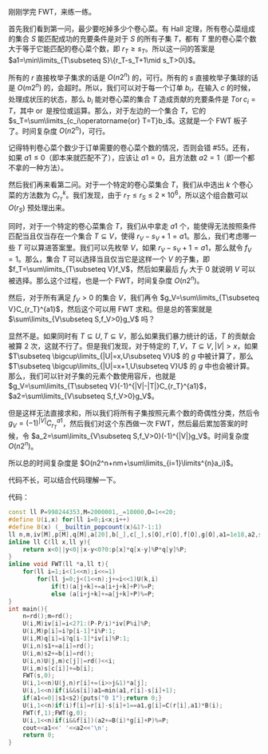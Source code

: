 刚刚学完 FWT，来练一练。

首先我们看到第一问，最少要吃掉多少个卷心菜。有 Hall 定理，所有卷心菜组成的集合 $S$ 能匹配成功的充要条件是对于 $S$ 的所有子集 $T$，都有 $T$ 里的卷心菜个数大于等于它能匹配的卷心菜个数，即 $r_T\ge s_T$。所以这一问的答案是 $a1=\min\limits_{T\subseteq S}\{r_T-s_T+1\mid s_T>0\}$。

所有的 $r$ 直接枚举子集求的话是 $O(n2^n)$ 的，可行。所有的 $s$ 直接枚举子集球的话是 $O(m2^n)$ 的，会超时。所以，我们可以对于每一个订单 $b_i$，在输入 $c$ 的时候，处理成状压的状态，那么 $b_i$ 能对卷心菜的集合 $T$ 造成贡献的充要条件是 $T \operatorname{or} c_i=T$，其中 $\operatorname{or}$ 是按位或运算。那么，对于左边的一个集合 $T$，它的 $s_T=\sum\limits_{c_i\operatorname{or} T=T}b_i$。这就是一个 FWT 板子了。时间复杂度 $O(n2^n)$，可行。

记得特判卷心菜个数少于订单需要的卷心菜个数的情况，否则会错 #55。还有，如果 $a1\le 0$（即本来就匹配不了），应该让 $a1=0$，且方法数 $a2=1$（即一个都不拿的一种方法）。

然后我们再来看第二问。对于一个特定的卷心菜集合 $T$，我们从中选出 $k$ 个卷心菜的方法数为 $C_{r_T}^{k}$。我们发现，由于 $r_T\le r_S\le 2\times 10^6$，所以这个组合数可以 $O(r_S)$ 预处理出来。

同时，对于一个特定的卷心菜集合 $T$，我们从中拿走 $a1$ 个，能使得无法按照条件匹配当且仅当存在一个集合 $T\subseteq V$，使得 $r_V-s_V+1=a1$。那么，我们考虑哪一些 $T$ 可以算进答案里。我们可以先枚举 $V$，如果 $r_V-s_V+1=a1$，那么就令 $f_V=1$。那么，集合 $T$ 可以选择当且仅当它是这样一个 $V$ 的子集，即 $f_T=\sum\limits_{T\subseteq V}f_V$，然后如果最后 $f_V$ 大于 $0$ 就说明 $V$ 可以被选择。那么这个过程，也是一个 FWT，时间复杂度 $O(n2^n)$。

然后，对于所有满足 $f_V>0$ 的集合 $V$，我们再令 $g_V=\sum\limits_{T\subseteq V}C_{r_T}^{a1}$，然后这个可以用 FWT 求和。但是总的答案就是 $\sum\limits_{V\subseteq S,f_V>0}g_V$ 吗？

显然不是。如果同时有 $T\subseteq U,T\subseteq V$，那么如果我们暴力统计的话，$T$ 的贡献会被算 $2$ 次，这就不行了。但是我们发现，对于特定的 $T,V$，$T\subseteq V,|V|>x$，如果 $T\subseteq \bigcup\limits_{|U|=x,U\subseteq V}U$ 的 $g$ 中被计算了，那么 $T\subseteq \bigcup\limits_{|U|=x+1,U\subseteq V}U$ 的 $g$ 中也会被计算。那么，我们可以针对子集的元素个数使用容斥，也就是 $g_V=\sum\limits_{T\subseteq V}(-1)^{|V|-|T|}C_{r_T}^{a1}$，$a2=\sum\limits_{V\subseteq S,f_V>0}g_V$。

但是这样无法直接求和，所以我们将所有子集按照元素个数的奇偶性分类，然后令 $g_V=(-1)^{|V|}C_{r_T}^{a1}$，然后我们对这个东西做一次 FWT，然后最后累加答案的时候，令 $a_2=\sum\limits_{V\subseteq S,f_V>0}(-1)^{|V|}g_V$。时间复杂度 $O(n2^n)$。

所以总的时间复杂度是 $O(n2^n+nm+\sum\limits_{i=1}\limits^{n}a_i)$。

代码不长，可以结合代码理解一下。

代码：

```cpp
const ll P=998244353,M=2000001,_=10000,O=1<<20;
#define U(i,x) for(ll i=0;i<x;i++)
#define B(x) (__builtin_popcount(x)&1?-1:1)
ll n,m,iv[M],p[M],q[M],a[20],b[_],c[_],s[O],r[O],f[O],g[O],a1=1e18,a2,s1,s2;
inline ll C(ll x,ll y){
	return x<0||y<0||x-y<0?0:p[x]*q[x-y]%P*q[y]%P;
}
inline void FWT(ll *a,ll t){
	for(ll i=1;i<(1<<n);i<<=1)
		for(ll j=0;j<(1<<n);j+=i<<1)U(k,i)
			if(t)(a[j+k]+=a[i+j+k]+P)%=P;
			else (a[i+j+k]+=a[j+k]+P)%=P;
}
int main(){
	n=rd();m=rd();
	U(i,M)iv[i]=i<2?1:(P-P/i)*iv[P%i]%P;
	U(i,M)p[i]=i?p[i-1]*i%P:1;
	U(i,M)q[i]=i?q[i-1]*iv[i]%P:1;
	U(i,n)s1+=a[i]=rd();
	U(i,m)s2+=b[i]=rd();
	U(i,n)U(j,m)c[j]|=rd()<<i;
	U(i,m)s[c[i]]+=b[i];
	FWT(s,0);
	U(i,1<<n)U(j,n)r[i]+=(i>>j&1)*a[j];
	U(i,1<<n)if(i&&s[i])a1=min(a1,r[i]-s[i]+1);
	if(a1<=0||s1<s2){puts("0 1");return 0;}
	U(i,1<<n)if(i)f[i]=r[i]-s[i]+1==a1,g[i]=C(r[i],a1)*B(i);
	FWT(f,1);FWT(g,0);
	U(i,1<<n)if(i&&f[i])(a2+=B(i)*g[i]+P)%=P;
	cout<<a1<<' '<<a2<<'\n';
	return 0;
}
```